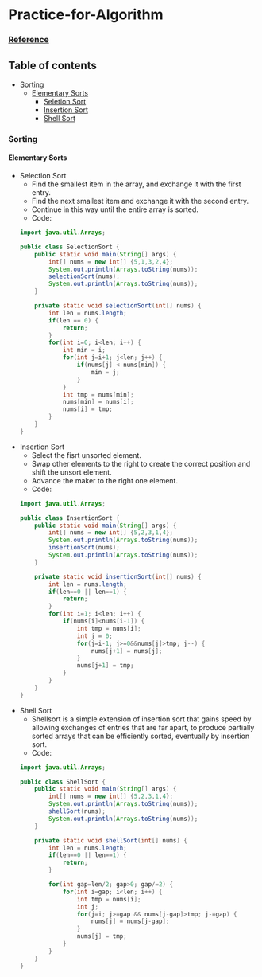 # Practice-for-Algorithm
### [Reference](https://algs4.cs.princeton.edu/21elementary/)
## Table of contents
- [Sorting](#sort)
    - [Elementary Sorts](#sort-elementary)
        - [Seletion Sort](#sort-elementary-seletion)
        - [Insertion Sort](#sort-elementary-insertion)
        - [Shell Sort](#sort-elementary-shell)

### Sorting <a name="sort"></a>
#### Elementary Sorts <a name="sort-elementary"></a>
- Selection Sort <a name="sort-elementary-seletion"></a>
    - Find the smallest item in the array, and exchange it with the first entry.
    -  Find the next smallest item and exchange it with the second entry.
    - Continue in this way until the entire array is sorted. 
    - Code:
    ```java
    import java.util.Arrays;

    public class SelectionSort {
    	public static void main(String[] args) {
    		int[] nums = new int[] {5,1,3,2,4};
    		System.out.println(Arrays.toString(nums));
    		selectionSort(nums);
    		System.out.println(Arrays.toString(nums));
    	}
    
    	private static void selectionSort(int[] nums) {
    		int len = nums.length;
    		if(len == 0) {
    			return;
    		}
    		for(int i=0; i<len; i++) {
    			int min = i;
    			for(int j=i+1; j<len; j++) {
    				if(nums[j] < nums[min]) {
    					min = j;
    				}
    			}
    			int tmp = nums[min];
    			nums[min] = nums[i];
    			nums[i] = tmp;
    		}
    	}
    }
    ```
- Insertion Sort <a name="sort-elementary-insertion"></a>
    - Select the fisrt unsorted element.
    - Swap other elements to the right to create the correct position and shift the unsort element.
    - Advance the maker to the right one element.
    - Code:
    ```java
    import java.util.Arrays;

    public class InsertionSort {
    	public static void main(String[] args) {
    		int[] nums = new int[] {5,2,3,1,4};
    		System.out.println(Arrays.toString(nums));
    		insertionSort(nums);
    		System.out.println(Arrays.toString(nums));
    	}
    
    	private static void insertionSort(int[] nums) {
    		int len = nums.length;
    		if(len==0 || len==1) {
    			return;
    		}
    		for(int i=1; i<len; i++) {
    			if(nums[i]<nums[i-1]) {
    				int tmp = nums[i];
    				int j = 0;
    				for(j=i-1; j>=0&&nums[j]>tmp; j--) {
    					nums[j+1] = nums[j];
    				}
    				nums[j+1] = tmp;
    			}
    		}
    	}
    }
    ```
- Shell Sort <a name="sort-elementary-shell"> </a>
    - Shellsort is a simple extension of insertion sort that gains speed by allowing exchanges of entries that are far apart, to produce partially sorted arrays that can be efficiently sorted, eventually by insertion sort.
    - Code:
    ```java
    import java.util.Arrays;
    
    public class ShellSort {
    	public static void main(String[] args) {
    		int[] nums = new int[] {5,2,3,1,4};
    		System.out.println(Arrays.toString(nums));
    		shellSort(nums);
    		System.out.println(Arrays.toString(nums));
    	}
    
    	private static void shellSort(int[] nums) {
    		int len = nums.length;
    		if(len==0 || len==1) {
    			return;
    		}
    
    		for(int gap=len/2; gap>0; gap/=2) {
    			for(int i=gap; i<len; i++) {
    				int tmp = nums[i];
    				int j;
    				for(j=i; j>=gap && nums[j-gap]>tmp; j-=gap) {
    					nums[j] = nums[j-gap];
    				}
    				nums[j] = tmp;
    			} 
    		}
    	}
    }
    ```